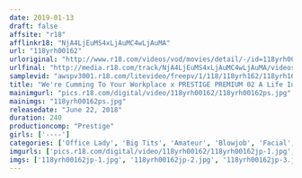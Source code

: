 ```yaml
---
date: 2019-01-13
draft: false
affsite: "r18"
afflinkr18: "NjA4LjEuMS4xLjAuMC4wLjAuMA"
url: "118yrh00162"
urloriginal: "http://www.r18.com/videos/vod/movies/detail/-/id=118yrh00162"
urlfinal: "http://media.r18.com/track/NjA4LjEuMS4xLjAuMC4wLjAuMA/videos/vod/movies/detail/-/id=118yrh00162"
samplevid: "awspv3001.r18.com/litevideo/freepv/1/118/118yrh162/118yrh162_dmb_w.mp4"
title: "We're Cumming To Your Workplace x PRESTIGE PREMIUM 02 A Life Insurance Broker, *zuki-san (23 Years Old) A Secretly Horny Office Worker At A Publishing House, Mi**-san (22 Years Old) A Perverted Big Tits Amateur Staffer At A Security Firm, Ichi**se-san (22 Years Old) A Genuine Maso Musical Instrument Manufacturer Sales Lady *so-san (22 Years Old) An Obedient Maso Bitch"
mainimgurl: "pics.r18.com/digital/video/118yrh00162/118yrh00162ps.jpg"
mainimgs: "118yrh00162ps.jpg"
releasedate: "June 22, 2018"
duration: 240
productioncomp: "Prestige"
girls: ['----']
categories: ['Office Lady', 'Big Tits', 'Amateur', 'Blowjob', 'Facial', 'Over 4 Hours', 'Hi-Def']
imgurls: ['pics.r18.com/digital/video/118yrh00162/118yrh00162jp-1.jpg', 'pics.r18.com/digital/video/118yrh00162/118yrh00162jp-2.jpg', 'pics.r18.com/digital/video/118yrh00162/118yrh00162jp-3.jpg', 'pics.r18.com/digital/video/118yrh00162/118yrh00162jp-4.jpg', 'pics.r18.com/digital/video/118yrh00162/118yrh00162jp-5.jpg', 'pics.r18.com/digital/video/118yrh00162/118yrh00162jp-6.jpg', 'pics.r18.com/digital/video/118yrh00162/118yrh00162jp-7.jpg', 'pics.r18.com/digital/video/118yrh00162/118yrh00162jp-8.jpg', 'pics.r18.com/digital/video/118yrh00162/118yrh00162jp-9.jpg', 'pics.r18.com/digital/video/118yrh00162/118yrh00162jp-10.jpg', 'pics.r18.com/digital/video/118yrh00162/118yrh00162jp-11.jpg', 'pics.r18.com/digital/video/118yrh00162/118yrh00162jp-12.jpg', 'pics.r18.com/digital/video/118yrh00162/118yrh00162jp-13.jpg', 'pics.r18.com/digital/video/118yrh00162/118yrh00162jp-14.jpg', 'pics.r18.com/digital/video/118yrh00162/118yrh00162jp-15.jpg', 'pics.r18.com/digital/video/118yrh00162/118yrh00162jp-16.jpg', 'pics.r18.com/digital/video/118yrh00162/118yrh00162jp-17.jpg', 'pics.r18.com/digital/video/118yrh00162/118yrh00162jp-18.jpg', 'pics.r18.com/digital/video/118yrh00162/118yrh00162jp-19.jpg', 'pics.r18.com/digital/video/118yrh00162/118yrh00162jp-20.jpg']
imgs: ['118yrh00162jp-1.jpg', '118yrh00162jp-2.jpg', '118yrh00162jp-3.jpg', '118yrh00162jp-4.jpg', '118yrh00162jp-5.jpg', '118yrh00162jp-6.jpg', '118yrh00162jp-7.jpg', '118yrh00162jp-8.jpg', '118yrh00162jp-9.jpg', '118yrh00162jp-10.jpg', '118yrh00162jp-11.jpg', '118yrh00162jp-12.jpg', '118yrh00162jp-13.jpg', '118yrh00162jp-14.jpg', '118yrh00162jp-15.jpg', '118yrh00162jp-16.jpg', '118yrh00162jp-17.jpg', '118yrh00162jp-18.jpg', '118yrh00162jp-19.jpg', '118yrh00162jp-20.jpg']
---
```

